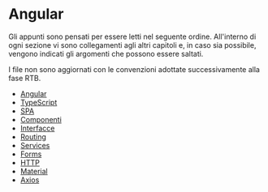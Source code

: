 # Angular

Gli appunti sono pensati per essere letti nel seguente ordine.
All'interno di ogni sezione vi sono collegamenti agli altri capitoli e, in caso sia possibile, vengono indicati gli argomenti che possono essere saltati.

I file non sono aggiornati con le convenzioni adottate successivamente alla fase RTB.

- [Angular](workshop/angular/Angular.html)
- [TypeScript](workshop/angular/TypeScript.html)
- [SPA](workshop/angular/SPA.html)
- [Componenti](workshop/angular/Componenti.html)
- [Interfacce](workshop/angular/Interfacce.html)
- [Routing](workshop/angular/Routing.html)
- [Services](workshop/angular/Services.html)
- [Forms](workshop/angular/Forms.html)
- [HTTP](workshop/angular/HTTP.html)
- [Material](workshop/angular/Material.html)
- [Axios](workshop/angular/Axios.html)

